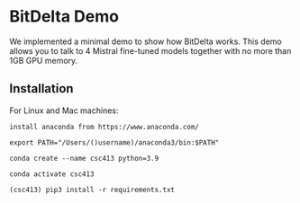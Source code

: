 # BitDelta Demo

We implemented a minimal demo to show how BitDelta works. This demo allows you to talk to 4 Mistral fine-tuned models together with no more than 1GB GPU memory.

## Installation

For Linux and Mac machines:

```
install anaconda from https://www.anaconda.com/

export PATH="/Users/()username)/anaconda3/bin:$PATH"

conda create --name csc413 python=3.9

conda activate csc413

(csc413) pip3 install -r requirements.txt
```
